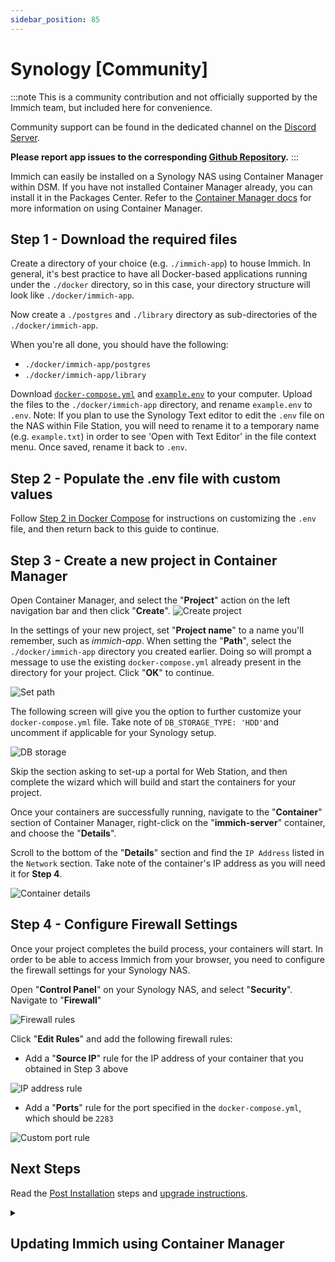 ```yaml
---
sidebar_position: 85
---
```


# Synology [Community]

:::note
This is a community contribution and not officially supported by the Immich team, but included here for convenience.

Community support can be found in the dedicated channel on the [Discord Server](https://discord.immich.app/).

**Please report app issues to the corresponding [Github Repository](https://github.com/truenas/charts/tree/master/community/immich).**
:::

Immich can easily be installed on a Synology NAS using Container Manager within DSM. If you have not installed Container Manager already, you can install it in the Packages Center. Refer to the [Container Manager docs](https://kb.synology.com/en-us/DSM/help/ContainerManager/docker_desc?version=7) for more information on using Container Manager.

## Step 1 - Download the required files

Create a directory of your choice (e.g. `./immich-app`) to house Immich. In general, it's best practice to have all Docker-based applications running under the `./docker` directory, so in this case, your directory structure will look like `./docker/immich-app`.

Now create a `./postgres` and `./library` directory as sub-directories of the `./docker/immich-app`.

When you're all done, you should have the following:

- `./docker/immich-app/postgres`
- `./docker/immich-app/library`

Download [`docker-compose.yml`](https://github.com/immich-app/immich/releases/latest/download/docker-compose.yml) and [`example.env`](https://github.com/immich-app/immich/releases/latest/download/example.env) to your computer. Upload the files to the `./docker/immich-app` directory, and rename `example.env` to `.env`. Note: If you plan to use the Synology Text editor to edit the `.env` file on the NAS within File Station, you will need to rename it to a temporary name (e.g. `example.txt`) in order to see 'Open with Text Editor' in the file context menu. Once saved, rename it back to `.env`.

## Step 2 - Populate the .env file with custom values

Follow [Step 2 in Docker Compose](/install/docker-compose#step-2---populate-the-env-file-with-custom-values) for instructions on customizing the `.env` file, and then return back to this guide to continue.

## Step 3 - Create a new project in Container Manager

Open Container Manager, and select the "**Project**" action on the left navigation bar and then click "**Create**".
![Create project](../../static/img/synology-container-manager-create-project.png)

In the settings of your new project, set "**Project name**" to a name you'll remember, such as _immich-app_. When setting the "**Path**", select the `./docker/immich-app` directory you created earlier. Doing so will prompt a message to use the existing `docker-compose.yml` already present in the directory for your project. Click "**OK**" to continue.

![Set path](../../static/img/synology-container-manager-set-path.png)

The following screen will give you the option to further customize your `docker-compose.yml` file. Take note of `DB_STORAGE_TYPE: 'HDD'`and uncomment if applicable for your Synology setup.

![DB storage](../../static/img/synology-container-manager-customize-docker-compose.png)

Skip the section asking to set-up a portal for Web Station, and then complete the wizard which will build and start the containers for your project.

Once your containers are successfully running, navigate to the "**Container**" section of Container Manager, right-click on the "**immich-server**" container, and choose the "**Details**".

Scroll to the bottom of the "**Details**" section and find the `IP Address` listed in the `Network` section. Take note of the container's IP address as you will need it for **Step 4**.

![Container details](../../static/img/synology-container-manager-container-details.png)

## Step 4 - Configure Firewall Settings

Once your project completes the build process, your containers will start. In order to be able to access Immich from your browser, you need to configure the firewall settings for your Synology NAS.

Open "**Control Panel**" on your Synology NAS, and select "**Security**". Navigate to "**Firewall**"

![Firewall rules](../../static/img/synology-firewall-rules.png)

Click "**Edit Rules**" and add the following firewall rules:

- Add a "**Source IP**" rule for the IP address of your container that you obtained in Step 3 above

![IP address rule](../../static/img/synology-ipaddress-firewall-rule.png)

- Add a "**Ports**" rule for the port specified in the `docker-compose.yml`, which should be `2283`

![Custom port rule](../../static/img/synology-custom-port-firewall-rule.png)

## Next Steps

Read the [Post Installation](/install/post-install.mdx) steps and [upgrade instructions](/install/upgrading.md).

<details>
  <summary><H2>Updating Immich using Container Manager</H2></summary>
Check the post installation and upgrade instructions at the links above before proceeding with this section.

## Step 1. Backup

Ensure your photos and videos are backed up. Your `.env` settings will define where they are stored. There is no need to delete any files or folders within the `docker` folder when doing a release upgrade unless instructed in the release notes.

## Step 2. Check release notes

Always check the [release notes](https://github.com/immich-app/immich/releases) before proceeding with an update!

## Step 3. Stop containers & clean up

Open **Container Manager**. Select **Project** then your Immich app

![Select project](../../static/img/synology-select-proj.png)

Select **Stop**

![Stop project](../../static/img/synology-project-stop.png)

Select **Action** then **Clean**. This removes the containers.

![Clean project](../../static/img/synology-action-clean.png)

Go to **Image** and select **Remove Unused Images**.

![Remove unused](../../static/img/synology-remove-unused.png)

## Step 4. Build

Go to **Project**, select **Action** then **Build**. This will download, unpack, install and start the containers.

![Build](../../static/img/synology-build.png)

## Step 5. Update firewall rule

The default behavior is to automatically start the containers once installed. If `immich_server` runs for a few seconds and then stops, it may be because the firewall rule no longer matches the server IP address.

Go to the **Container** section. Click on `immich_server` and scroll down on **General** to find the IP address.
![Container IP](../../static/img/synology-container-ip.png)

Go to Synology **Control Panel**. Select **Security** and **Firewall**.

![Firewall](../../static/img/synology-fw-rules.png)

In this example, the IP addresses mismatch and the firewall rule needs to be edited to match above.

![Edit IP](../../static/img/synology-fw-ipedit.png)

</details>

